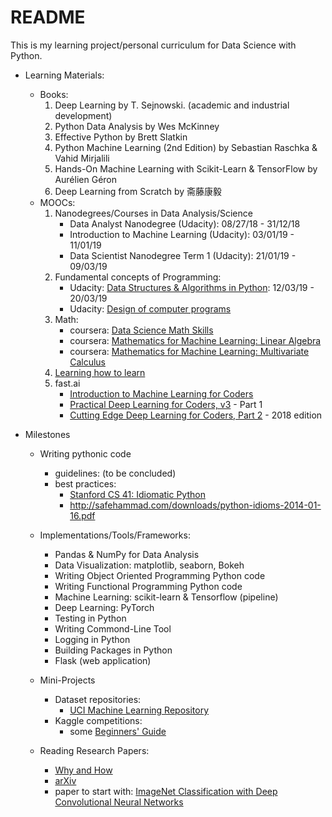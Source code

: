 # README

This is my learning project/personal curriculum for Data Science with Python.

- Learning Materials:
    - Books:
        1. Deep Learning by T. Sejnowski. (academic and industrial development)
        2. Python Data Analysis by Wes McKinney
        3. Effective Python by Brett Slatkin
        4. Python Machine Learning (2nd Edition) by Sebastian Raschka & Vahid Mirjalili
        5. Hands-On Machine Learning with Scikit-Learn & TensorFlow by Aurélien Géron
        6. Deep Learning from Scratch by 斋藤康毅
    - MOOCs:
        1. Nanodegrees/Courses in Data Analysis/Science
            - Data Analyst Nanodegree (Udacity): 08/27/18 - 31/12/18
            - Introduction to Machine Learning (Udacity): 03/01/19 - 11/01/19
            - Data Scientist Nanodegree Term 1 (Udacity): 21/01/19 - 09/03/19
        2. Fundamental concepts of Programming:
            - Udacity: [Data Structures & Algorithms in Python](https://classroom.udacity.com/courses/ud513): 12/03/19 - 20/03/19
            - Udacity: [Design of computer programs](https://classroom.udacity.com/courses/cs212)
        3. Math:
            - coursera: [Data Science Math Skills](http://www.coursera.org/learn/datasciencemathskills)
            - coursera: [Mathematics for Machine Learning: Linear Algebra](https://www.coursera.org/learn/linear-algebra-machine-learning)
            - coursera: [Mathematics for Machine Learning: Multivariate Calculus](https://www.coursera.org/learn/multivariate-calculus-machine-learning)
        4. [Learning how to learn](https://www.coursera.org/learn/learning-how-to-learn/home/welcome)
        5. fast.ai
            - [Introduction to Machine Learning for Coders](http://course18.fast.ai/ml)
            - [Practical Deep Learning for Coders, v3](https://course.fast.ai) - Part 1
            - [Cutting Edge Deep Learning for Coders, Part 2](http://course18.fast.ai/part2.html) - 2018 edition


- Milestones
    - Writing pythonic code
        - guidelines: (to be concluded)
        - best practices:
            - [Stanford CS 41: Idiomatic Python](https://drive.google.com/file/d/0B-eHIhYpHrGDNGZCYUN6SVB1OGc/view)
            - http://safehammad.com/downloads/python-idioms-2014-01-16.pdf

    - Implementations/Tools/Frameworks:
        - Pandas & NumPy for Data Analysis
        - Data Visualization: matplotlib, seaborn, Bokeh
        - Writing Object Oriented Programming Python code
        - Writing Functional Programming Python code
        - Machine Learning: scikit-learn & Tensorflow (pipeline)
        - Deep Learning: PyTorch
        - Testing in Python
        - Writing Commond-Line Tool
        - Logging in Python
        - Building Packages in Python
        - Flask (web application)

    - Mini-Projects
        - Dataset repositories:
            - [UCI Machine Learning Repository](http://archive.ics.uci.edu/ml/index.php)
        - Kaggle competitions:
            - some [Beginners' Guide](https://elitedatascience.com/beginner-kaggle)

    - Reading Research Papers:
        - [Why and How](https://towardsdatascience.com/getting-started-with-reading-deep-learning-research-papers-the-why-and-the-how-dfd1ac15dbc0)
        - [arXiv](https://arxiv.org)
        - paper to start with: [ImageNet Classification with Deep Convolutional Neural Networks](https://papers.nips.cc/paper/4824-imagenet-classification-with-deep-convolutional-neural-networks.pdf)
